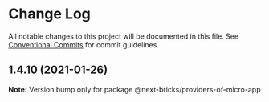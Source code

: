 # Change Log

All notable changes to this project will be documented in this file.
See [Conventional Commits](https://conventionalcommits.org) for commit guidelines.

## 1.4.10 (2021-01-26)

**Note:** Version bump only for package @next-bricks/providers-of-micro-app
